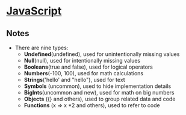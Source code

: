 # [JavaScript](https://developer.mozilla.org/bm/docs/Web/JavaScript)

## Notes

- There are nine types:
    - **Undefined**(undefined), used for unintentionally missing values
    - **Null**(null), used for intentionally missing values
    - **Booleans**(true and false), used for logical operators
    - **Numbers**(-100, 100), used for math calculations
    - **Strings**('hello' and "hello"), used for text
    - **Symbols** (uncommon), used to hide implementation details
    - **BigInts**(uncommon and new), used for math on big numbers
    - **Objects** ({} and others), used to group related data and code
    - **Functions** (x => x *2 and others), used to refer to code

